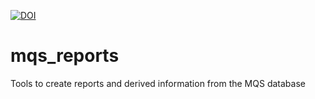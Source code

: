 [![DOI](https://zenodo.org/badge/212564597.svg)](https://zenodo.org/doi/10.5281/zenodo.12525552)

# mqs_reports
Tools to create reports and derived information from the MQS database
